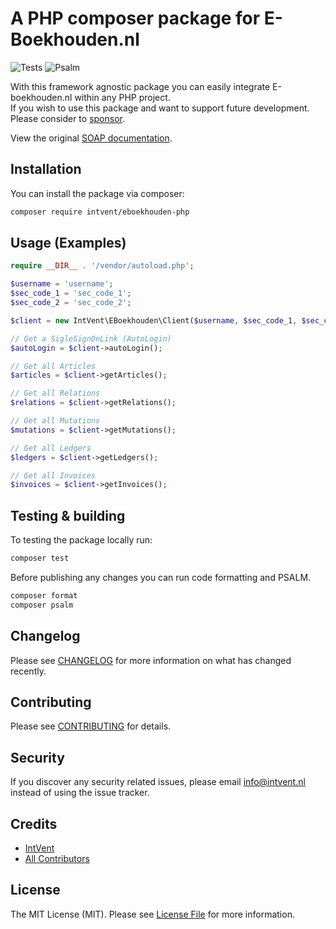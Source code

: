 # A PHP composer package for E-Boekhouden.nl

![Tests](https://github.com/intvent/eboekhouden-php/workflows/Tests/badge.svg) ![Psalm](https://github.com/intvent/eboekhouden-php/workflows/Psalm/badge.svg)

With this framework agnostic package you can easily integrate E-boekhouden.nl within any PHP project.  
If you wish to use this package and want to support future development. Please consider to [sponsor](https://github.com/sponsors/petericebear).

View the original [SOAP documentation](https://secure.e-boekhouden.nl/handleiding/Documentatie_soap.pdf).   

## Installation

You can install the package via composer:

```bash
composer require intvent/eboekhouden-php
```

## Usage (Examples)

``` php
require __DIR__ . '/vendor/autoload.php';

$username = 'username';
$sec_code_1 = 'sec_code_1';
$sec_code_2 = 'sec_code_2';

$client = new IntVent\EBoekhouden\Client($username, $sec_code_1, $sec_code_2);

// Get a SigleSignOnLink (AutoLogin)
$autoLogin = $client->autoLogin();

// Get all Articles
$articles = $client->getArticles();

// Get all Relations
$relations = $client->getRelations();

// Get all Mutations
$mutations = $client->getMutations();

// Get all Ledgers
$ledgers = $client->getLedgers();

// Get all Invoices
$invoices = $client->getInvoices();
```

## Testing & building

To testing the package locally run:
``` bash
composer test
```

Before publishing any changes you can run code formatting and PSALM.
``` bash
composer format
composer psalm
```

## Changelog

Please see [CHANGELOG](CHANGELOG.md) for more information on what has changed recently.

## Contributing

Please see [CONTRIBUTING](CONTRIBUTING.md) for details.

## Security

If you discover any security related issues, please email info@intvent.nl instead of using the issue tracker.

## Credits

- [IntVent](https://github.com/IntVent)
- [All Contributors](../../contributors)

## License

The MIT License (MIT). Please see [License File](LICENSE.md) for more information.
